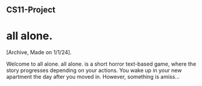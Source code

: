 ## CS11-Project
# all alone.
[Archive, Made on 1/1/24].

Welcome to all alone.
all alone. is a short horror text-based game, where the story progresses depending on your actions.
You wake up in your new apartment the day after you moved in. However, something is amiss...